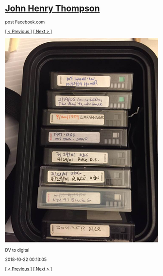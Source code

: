 # [John Henry Thompson](../README.md)
post Facebook.com

[[ < Previous ]](2018-10-22-1.md) [[ Next > ]](2018-10-19-1.md)

[![](../media/2018-10-22/Timeline-Photos-DV-to-digital.jpg)](../README.md)

DV to digital

2018-10-22 00:13:05

[[ < Previous ]](2018-10-22-1.md) [[ Next > ]](2018-10-19-1.md)